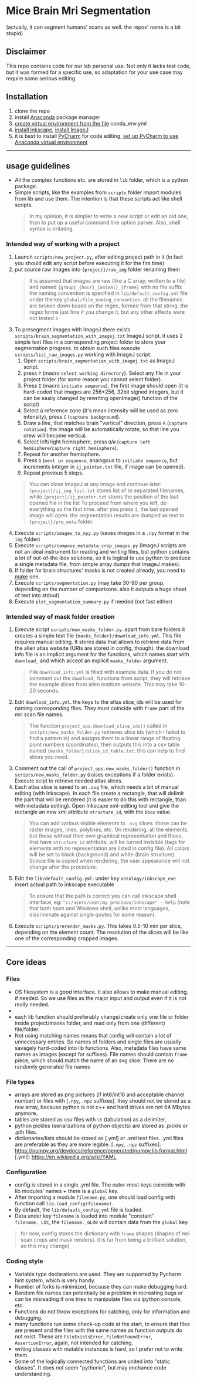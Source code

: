 # Mice Brain Mri Segmentation #
(actually, it can segment humans' scans as well. the repos' name is a bit stupid)

## Disclaimer ##
This repo contains code for our lab personal use.
Not only it lacks test code, but it was formed for a specific use, 
so adaptation for your use case may require some serious editing.

## Installation ##
1. clone the repo
1. install [Anaconda] package manager
1. [create virtual environment from the file] conda_env.yml
1. [install inkscape], [install ImageJ]
1. it is best to install [PyCharm] for code editing, [set up PyCharm to use Anaconda virtual environment]

[Anaconda]: https://www.anaconda.com/products/individual
[create virtual environment from the file]: https://docs.conda.io/projects/conda/en/latest/user-guide/tasks/manage-environments.html#creating-an-environment-from-an-environment-yml-file
[PyCharm]: https://www.jetbrains.com/pycharm/download/
[set up PyCharm to use Anaconda virtual environment]: https://www.jetbrains.com/help/pycharm/conda-support-creating-conda-virtual-environment.html
[install inkscape]: https://inkscape.org/
[install ImageJ]: https://imagej.nih.gov/ij/download.html

---

## usage guidelines ##
* All the complex functions etc, are stored in `lib` folder, which is a python package.
* Simple scripts, like the examples from `scripts` folder import modules from lib and use them.
The intention is that these scripts act like shell scripts.
    >In my opinion, it is simpler to write a new script or edit an old one,
    than to put up a useful command line option parser. Also, shell syntax is irritating.

### Intended way of working with a project ###
1. Launch `scripts/new_project.py`, after editing project path in it
(in fact you should edit any script before executing it for the firs time)
1. put source raw images into `{project}/raw_img` folder renaming them
    > it is assumed that images are raw (like a C array, written to a file) and named 
    `{group}_{hour}_{animal}_{frame}` with no file suffix 
    > the naming convention is specified in `lib/default_config.yml` file under the key
    `global/file_naming_convention`. all the filenames are broken down based on the regex,
    formed from that string. the regex forms just fine if you change it, but any other effects were not tested                                                                                  >
1. To presegment images with ImageJ there exists `scripts/brain_segmentation_with_imagej.txt` ImageJ script.
it uses 2 simple text files in a corresponding project folder to store your segmentation progress.
to obtain such files execute `scripts/list_raw_images.py`
working with ImageJ script:
    1. Open `scripts/brain_segmentation_with_imagej.txt` as ImageJ script.
    1. press `P` (macro `select working directory`). Select any file in your project folder
    (for some reason you cannot select folder).
    1. Press `I` (macro `initiate sequence`). the first image should open 
    (it is hard-coded that images are 256*256, 32bit signed integers, but it can be easily
    changed by rewriting openImage() function of the script)
    1. Select a reference zone (it's mean intensity will be used as zero intensity), press `C` (`capture background`).
    1. Draw a line, that matches brain "vertical" direction, press `R` (`capture rotation`).
    the image will be automatically rotate, so that line you drew will become vertical.
    1. Select left/right hemisphere, press `Q`/`W` (`capture left hemisphere`/`capture right hemisphere`).
    1. Repeat for another hemisphere.
    1. Press `G` (`next in sequence`, analogous to `initiate sequence`, but increments integer in `ij_pointer.txt` file,
    if image can be opened).
    1. Repeat previous 5 steps.
    >You can close ImageJ at any image and continue later: `{project}/ij_img_list.txt` stores list of \n separated filenames,
    while `{project}/ij_pointer.txt` stores the position of the last opened file in the list
    >To proceed from where you left, do everything as the first time. after you press `I`, the last opened image will open.
    the segmentation results are dumped as text to `{project}/pre_meta` folder.
1. Execute `scripts/images_to_npy.py` (saves images in a `.npy` format in the `img` folder)
1. Execute `scripts/compose_metadata_crop_images.py` (ImageJ scripts are not an ideal instrument
for reading and writing files, but python contains a lot of out-of-the-box solutions,
so it is logical to use python to produce a single metadata file, from simple array dumps that ImageJ makes).
1. If folder for brain structures' masks is not created already, you need to [make](#Intended-way-of-mask-folder-creation) one.
1. Execute `scripts/segmentation.py` (may take 30-90 per group, depending on the number of comparisons.
also it outputs a huge sheet of text into stdout)
1. Execute `plot_segmentation_summary.py` if needed (not fast either)

### Intended way of mask folder creation ###
1. Execute script `scripts/new_masks_folder.py`. apart from bare folders it creates a simple text file
`{masks_folder}/download_info.yml`. This file requires manual editing. It stores data that allows to retrieve
data from the allen atlas website (URIs are stored in config, though). the download info file is an implicit argument for
the functions, which names start with `download_` and which accept an explicit `masks_folder` argument.
    > File `download_info.yml` is filled with example data. If you do not comment out the `download_` functions from script,
    they will retrieve the example slices from allen institute website. This may take 10-20 seconds.
1. Edit `download_info.yml`. the keys to the atlas slice_ids will be used for naming corresponding files.
They must coincide with `frame` part of the mri scan file names.
    >The function `project_ops.download_slice_ids()` called in `scripts/new_masks_folder.py` retrieves 
    slice ids (which i failed to find a pattern in) and assigns them to a linear range of floating point numbers (coordinates),
    then outputs this into  a csv table named `{masks_folder}/slice_id_table.txt`. this can help to find slices you need.
1. Comment out the call of `project_ops.new_masks_folder()` function in `scripts/new_masks_folder.py`
(raises exceptions if a folder exists). Execute scipt to retrieve needed atlas slices.
1. Each atlas slice is saved to an `.svg` file, which needs a bit of manual editing (with Inkscape).
In each file create a rectangle, that will delimit the part that will be rendered (it is easier to do this with rectangle,
than with metadata editing). Open Inkscape xml-editing tool and give the rectangle an new xml attribute `structure_id`,
with the `bbox` value.
    > You can add various visible elements to `.svg` slices. those can be raster images, lines, polylines, etc.
    On rendering, all the elements, but those without their own graphical representation and those, that have `structure_id`
    attribute, will be turned invisible (tags for elements with no representation are listed in config file).
    All colors will be set to black (background) and white (brain structure).
    Scince file is copied when rendering, the user appearance will not change after the procedure.
1. Edit the `lib/default_config.yml`: under key `ontology/inkscape_exe` insert actual path to inkscape executable
    > To ensure that the path is correct you can call inkscape shell interface, eg: 
    `"c:/users/user/my precious/inkscape" --help` (note that both bash and Windows shell, unlike most languages,
    discriminate against single qoutes for some reason).
1. Execute `scripts/prerender_masks.py`. This takes 0.5-10 min per slice, depending on the element count.
The resolution of the slices will be like one of the corresponding cropped images. 
---

## Core ideas ##
### Files ###
* OS filesystem is a good interface. It also allows to make manual editing, if needed.
So we use files as the major input and output even if it is not really needed.
* 
* each lib function should preferably change/create only one file or folder inside project/masks folder,
and read only from one (different) file/folder. 
* Not using matching names means that config will contain a lot of unnecessary entries.
So names of folders and single files are usually savagely hard-coded into lib functions.
Also, metadata files have same names as images (except for suffixes).
File names should contain `frame` piece, which should match the name of an svg slice.
There are no randomly generated file names

### File types ###
* arrays are stored as png pictures (if int8/int16 and acceptable channel number) or files with [`.npy`, `.npz` suffixes].
they should not be stored as a raw array, because python is not c++ and hard drives are not 64 Mbytes anymore.
* tables are stored as csv files with `\t` (tabulation) as a delimiter.
* python pickles (serializations of python objects) are stored as .pickle or .pth files.
* dictionaries/lists should be stored as [.yml] or .xml text files.
.yml files are preferable as they are more legible.
[`.npy`, `.npz` suffixes]: https://numpy.org/devdocs/reference/generated/numpy.lib.format.html
[.yml]: https://en.wikipedia.org/wiki/YAML

### Configuration ###
* config is stored in a single .yml file. The outer-most keys coincide with lib modules' names + there is a `global` key.
* After importing a module `filename.py`, one should load config with function call `lib.load_config(filename)`.
* By default, the `lib/default_config.yml` file is loaded.
* Data under key `filename` is loaded into module "constant" `filename._LOC`,
the `filename._GLOB` will contain data from the `global` key.
> for now, config stores the dictionary with `frame` shapes (shapes of mri scan crops and mask renders).
it is far from being a brilliant solution, so this may change)

### Coding style ###
* Variable type declarations are used. They are supported by Pycharm hint system, which is very handy.
* Number of forks is minimized, because they can make debugging hard.
* Random file names can potentially be a problem in recreating bugs or
can be misleading if one tries to manipulate files via ipython console, etc.
* Functions do not throw exceptions for catching, only for information and debugging.
* many functions run some check-up code at the start, to ensure that files are present 
and the files with the same names as function outputs do not exist.
These are `FileExistsError`, `FileNotFoundError`, `AssertionError`, again, not intended for catching.
* writing classes with mutable instances is hard, so I prefer not to write them.
* Some of the logically connected functions are united into "static classes".
It does not seem "pythonic", but may enchance code understanding.
